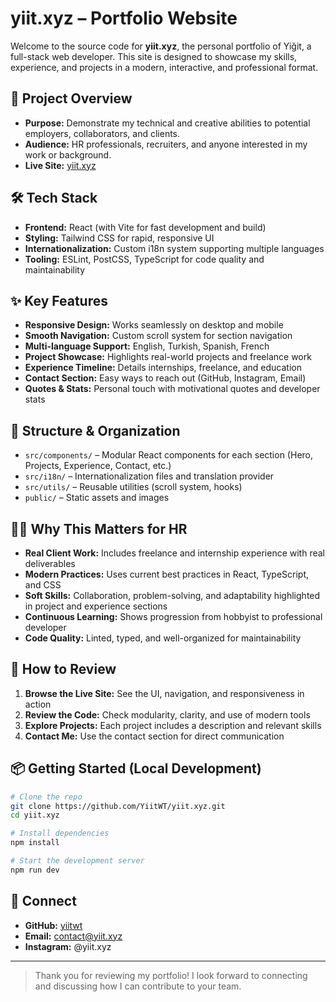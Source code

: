 # yiit.xyz – Portfolio Website

Welcome to the source code for **yiit.xyz**, the personal portfolio of Yiğit, a full-stack web developer. This site is designed to showcase my skills, experience, and projects in a modern, interactive, and professional format.

## 🚀 Project Overview

- **Purpose:** Demonstrate my technical and creative abilities to potential employers, collaborators, and clients.
- **Audience:** HR professionals, recruiters, and anyone interested in my work or background.
- **Live Site:** [yiit.xyz](https://yiit.xyz)

## 🛠️ Tech Stack

- **Frontend:** React (with Vite for fast development and build)
- **Styling:** Tailwind CSS for rapid, responsive UI
- **Internationalization:** Custom i18n system supporting multiple languages
- **Tooling:** ESLint, PostCSS, TypeScript for code quality and maintainability

## ✨ Key Features

- **Responsive Design:** Works seamlessly on desktop and mobile
- **Smooth Navigation:** Custom scroll system for section navigation
- **Multi-language Support:** English, Turkish, Spanish, French
- **Project Showcase:** Highlights real-world projects and freelance work
- **Experience Timeline:** Details internships, freelance, and education
- **Contact Section:** Easy ways to reach out (GitHub, Instagram, Email)
- **Quotes & Stats:** Personal touch with motivational quotes and developer stats

## 📂 Structure & Organization

- `src/components/` – Modular React components for each section (Hero, Projects, Experience, Contact, etc.)
- `src/i18n/` – Internationalization files and translation provider
- `src/utils/` – Reusable utilities (scroll system, hooks)
- `public/` – Static assets and images

## 🧑‍💻 Why This Matters for HR

- **Real Client Work:** Includes freelance and internship experience with real deliverables
- **Modern Practices:** Uses current best practices in React, TypeScript, and CSS
- **Soft Skills:** Collaboration, problem-solving, and adaptability highlighted in project and experience sections
- **Continuous Learning:** Shows progression from hobbyist to professional developer
- **Code Quality:** Linted, typed, and well-organized for maintainability

## 📝 How to Review

1. **Browse the Live Site:** See the UI, navigation, and responsiveness in action
2. **Review the Code:** Check modularity, clarity, and use of modern tools
3. **Explore Projects:** Each project includes a description and relevant skills
4. **Contact Me:** Use the contact section for direct communication

## 📦 Getting Started (Local Development)

```bash
# Clone the repo
git clone https://github.com/YiitWT/yiit.xyz.git
cd yiit.xyz

# Install dependencies
npm install

# Start the development server
npm run dev
```

## 🤝 Connect

- **GitHub:** [yiitwt](https://github.com/yiitwt)
- **Email:** contact@yiit.xyz
- **Instagram:** @yiit.xyz

---

> Thank you for reviewing my portfolio! I look forward to connecting and discussing how I can contribute to your team.
